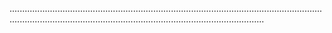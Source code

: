 .................................................................................................................................................................................................................................
